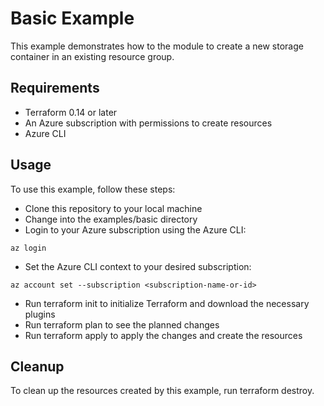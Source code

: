 # Basic Example

This example demonstrates how to the module to create a new storage container in an existing resource group.

## Requirements

* Terraform 0.14 or later
* An Azure subscription with permissions to create resources
* Azure CLI

## Usage

To use this example, follow these steps:

* Clone this repository to your local machine
* Change into the examples/basic directory
* Login to your Azure subscription using the Azure CLI:

```shell
az login
```

* Set the Azure CLI context to your desired subscription:

```shell
az account set --subscription <subscription-name-or-id>
```

* Run terraform init to initialize Terraform and download the necessary plugins
* Run terraform plan to see the planned changes
* Run terraform apply to apply the changes and create the resources

## Cleanup

To clean up the resources created by this example, run terraform destroy.
